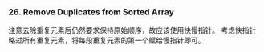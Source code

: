 ### 26. Remove Duplicates from Sorted Array
注意去除重复元素后仍然要求保持原始顺序，故应该使用快慢指针。
考虑快指针略过所有重复元素，将每段重复元素的第一个赋给慢指针即可。
